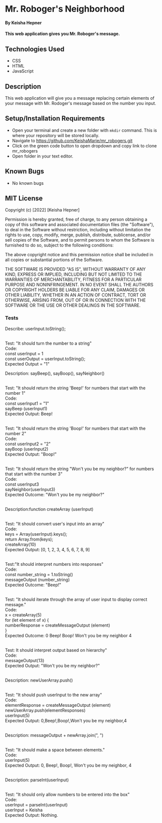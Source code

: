 # Mr. Roboger's Neighborhood

#### By Keisha Hepner

#### This web application gives you Mr. Roboger's message.

## Technologies Used

* CSS
* HTML
* JavaScript

## Description

This web application will give you a message replacing certain elements of your message with Mr. Rodoger's message based on the number you input.

## Setup/Installation Requirements

* Open your terminal and create a new folder with `mkdir` command. This is where your repository will be stored locally.
* Navigate to https://github.com/KeishaMarie/mr_robogers.git
* Click on the green code button to open dropdown and copy link to clone mr_robogers
* Open folder in your text editor.

## Known Bugs

* No known bugs

## MIT License

Copyright (c) [2022] [Keisha Hepner]

Permission is hereby granted, free of charge, to any person obtaining a copy
of this software and associated documentation files (the "Software"), to deal
in the Software without restriction, including without limitation the rights
to use, copy, modify, merge, publish, distribute, sublicense, and/or sell
copies of the Software, and to permit persons to whom the Software is
furnished to do so, subject to the following conditions:

The above copyright notice and this permission notice shall be included in all
copies or substantial portions of the Software.

THE SOFTWARE IS PROVIDED "AS IS", WITHOUT WARRANTY OF ANY KIND, EXPRESS OR
IMPLIED, INCLUDING BUT NOT LIMITED TO THE WARRANTIES OF MERCHANTABILITY,
FITNESS FOR A PARTICULAR PURPOSE AND NONINFRINGEMENT. IN NO EVENT SHALL THE
AUTHORS OR COPYRIGHT HOLDERS BE LIABLE FOR ANY CLAIM, DAMAGES OR OTHER
LIABILITY, WHETHER IN AN ACTION OF CONTRACT, TORT OR OTHERWISE, ARISING FROM,
OUT OF OR IN CONNECTION WITH THE SOFTWARE OR THE USE OR OTHER DEALINGS IN THE
SOFTWARE.


### Tests


Describe: userInput.toString();<br><br>

Test: "It should turn the number to a string"<br>
Code:<br>
const userInput = 1<br>
const userOutput = userInput.toString();<br>
Expected Output = "1"<br>

Description: sayBeep(), sayBoop(), sayNeighbor()<br><br>

Test: "It should return the string 'Beep!' for numbers that start with the number 1"<br>
Code:<br>
const userInput1 = "1"<br>
sayBeep (userInput1)<br>
Expected Output: Beep!<br><br>

Test: "It should return the string 'Boop!' for numbers that start with the number 2"<br>
Code:<br>
const userInput2 = "2"<br>
sayBoop (userInput2)<br>
Expected Output: "Boop!"<br><br>

Test: "It should return the string "Won't you be my neighbor?" for numbers that start with the number 3"<br>
Code:<br>
const userInput3<br>
sayNeighbor(userInput3)<br>
Expected Outcome: "Won't you be my neighbor?"<br><br>


Description:function createArray (userInput)<br><br>

Test: "It should convert user's input into an array"<br>
Code:<br>
  keys = Array(userInput).keys();<br>
  return Array.from(keys);<br>
  createArray(10)<br>
Expected Output: [0, 1, 2, 3, 4, 5, 6, 7, 8, 9]<br><br>

Test:"It should interpret numbers into responses"<br>
Code:<br>
const number_string = 1.toString()<br>
messageOutput (number_string)<br>
Expected Outcome: "Beep!"<br><br>


Test: "It should iterate through the array of user input to display correct message."<br>
Code:<br>
x = createArray(5)<br>
for (let element of x) {<br>
  numberResponse = createMessageOutput (element)<br>
}<br>
Expected Outcome: 0 Beep! Boop! Won't you be my neighbor 4<br><br>

Test: It should interpret output based on hierarchy"<br>
Code:<br>
messageOutput(13)<br>
Expected Output: "Won't you be my neighbor?"<br><br>

Description: newUserArray.push()<br><br>

Test: "It should push userInput to the new array"<br>
Code:<br>
elementResponse = createMessageOutput (element)<br>
newUserArray.push(elementResponses)<br>
userInput(5)<br>
Expected Output: 0,Beep!,Boop!,Won't you be my neighbor,4<br><br>

Description: messageOutput + newArray.join(", ")<br><br>

Test: "It should make a space between elements."<br>
Code:<br>
userInput(5)<br>
Expected Output: 0, Beep!, Boop!, Won't you be my neighbor, 4<br><br>


Description: parseInt(userInput)<br><br>

Test: "It should only allow numbers to be entered into the box"<br>
Code:<br>
userInput = parseInt(userInput)<br>
userInput = Keisha<br>
Expected Output: Nothing.<br>


